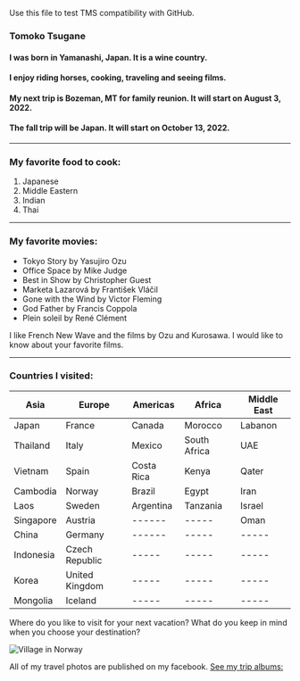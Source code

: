 <notlocalize> Use this file to test TMS compatibility with GitHub. </notlocalize> 

### Tomoko Tsugane

#### I was born in Yamanashi, Japan. It is a wine country. 
#### I enjoy riding horses, cooking, traveling and seeing films.
#### My next trip is Bozeman, MT for family reunion. It will start on August 3, 2022.
#### The fall trip will be Japan. It will start on October 13, 2022. 

---

### My favorite food to cook:

1. Japanese
2. Middle Eastern
3. Indian
4. Thai

---

### My favorite movies:

- Tokyo Story by Yasujiro Ozu
- Office Space by Mike Judge
- Best in Show by Christopher Guest
- Marketa Lazarová by František Vláčil
- Gone with the Wind by Victor Fleming
- God Father by Francis Coppola
- Plein soleil by René Clément

I like French New Wave and the films by Ozu and Kurosawa.
I would like to know about your favorite films. 

---

### Countries I visited: 

| Asia | Europe | Americas | Africa | Middle East |
| ----------- | ----------- | ----------- | ----------- | ----------- |
| Japan | France | Canada | Morocco | Labanon |
| Thailand | Italy | Mexico | South Africa | UAE |
| Vietnam | Spain | Costa Rica | Kenya | Qater |
| Cambodia | Norway | Brazil | Egypt | Iran |
| Laos | Sweden | Argentina | Tanzania | Israel |
| Singapore | Austria | ------ | ----- | Oman |
| China | Germany | ------ | ----- | ----- |
| Indonesia | Czech Republic | ----- | ----- | ----- |
| Korea | United Kingdom | ----- | ----- | ----- |
| Mongolia | Iceland | ----- | ----- | ----- |

Where do you like to visit for your next vacation? 
What do you keep in mind when you choose your destination?

![Village in Norway](https://scontent-sea1-1.xx.fbcdn.net/v/t1.6435-9/68543886_10157705280239916_3227386744320032768_n.jpg?_nc_cat=103&ccb=1-7&_nc_sid=cdbe9c&_nc_ohc=l1jUFB4wjV0AX_bEJbZ&tn=UbFy1T7m7IVFCrKM&_nc_ht=scontent-sea1-1.xx&oh=00_AT-z8uWJoDUpe90MAWe8Io14c8k-6u8wDfdPXeMYwx4EQw&oe=6300D31A)

All of my travel photos are published on my facebook. 
[See my trip albums: ](https://www.facebook.com/tomoko.tsugane.5/photos_albums)

